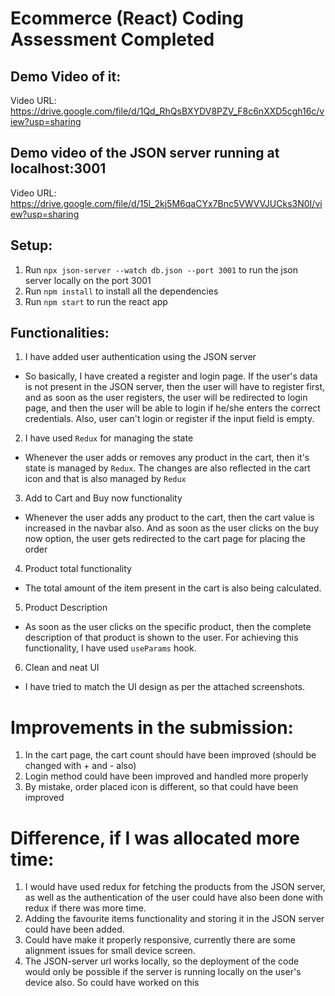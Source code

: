 # Ecommerce (React) Coding Assessment Completed

## Demo Video of it:
Video URL: https://drive.google.com/file/d/1Qd_RhQsBXYDV8PZV_F8c6nXXD5cgh16c/view?usp=sharing

## Demo video of the JSON server running at localhost:3001
Video URL: https://drive.google.com/file/d/15l_2kj5M6qaCYx7Bnc5VWVVJUCks3N0I/view?usp=sharing

## Setup:
1) Run `npx json-server --watch db.json --port 3001` to run the json server locally on the port 3001
2) Run `npm install` to install all the dependencies
3) Run `npm start` to run the react app

## Functionalities:

1) I have added user authentication using the JSON server 
- So basically, I have created a register and login page. If the user's data is not present in the JSON server, then the user will have to register first, and as soon as the user registers, the user will 
be redirected to login page, and then the user will be able to login if he/she enters the correct credentials. Also, user can't login or register if the input field is empty.

2) I have used `Redux` for managing the state
- Whenever the user adds or removes any product in the cart, then it's state is managed by `Redux`. The changes are also reflected in the cart icon and that is also managed by `Redux`

3) Add to Cart and Buy now functionality 
- Whenever the user adds any product to the cart, then the cart value is increased in the navbar also. And as soon as the user clicks on the buy now option, the user gets redirected to the cart page 
for placing the order

4) Product total functionality
- The total amount of the item present in the cart is also being calculated. 

5) Product Description
- As soon as the user clicks on the specific product, then the complete description of that product is shown to the user. For achieving this functionality, I have used `useParams` hook.

6) Clean and neat UI 
- I have tried to match the UI design as per the attached screenshots.

# Improvements in the submission:

1) In the cart page, the cart count should have been improved (should be changed with + and - also)
2) Login method could have been improved and handled more properly
3) By mistake, order placed icon is different, so that could have been improved

# Difference, if I was allocated more time:

1) I would have used redux for fetching the products from the JSON server, as well as the authentication of the user could have also been done with redux if there was more time.
2) Adding the favourite items functionality and storing it in the JSON server could have been added.
3) Could have make it properly responsive, currently there are some alignment issues for small device screen.
4) The JSON-server url works locally, so the deployment of the code would only be possible if the server is running locally on the user's device also. So could have worked on this


